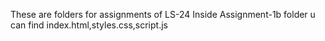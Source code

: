 These are folders for assignments of LS-24
Inside Assignment-1b folder u can find index.html,styles.css,script.js
